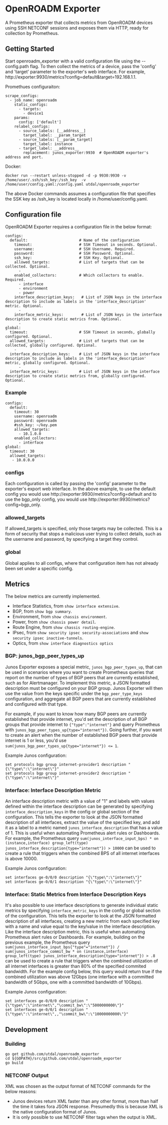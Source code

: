 # OpenROADM Exporter
A Prometheus exporter that collects metrics from OpenROADM devices using SSH NETCONF sessions and exposes them via HTTP, ready for collection by Prometheus.

## Getting Started
Start openroadm_exporter with a valid configuration file using the --config.path flag. To then collect the metrics of a device, pass the 'config' and 'target' parameter to the exporter's web interface. For example, http://exporter:9930/metrics?config=default&target=192.168.1.1.

Promethues configuraiton:
```
scrape_configs:
  - job_name: openroadm
    static_configs:
      - targets:
        - device1
    params:
      config: ['default']
    relabel_configs:
      - source_labels: [__address__]
        target_label: __param_target
      - source_labels: [__param_target]
        target_label: instance
      - target_label: __address__
        replacement: junos_exporter:9930  # OpenROADM exporter's address and port.
```

Docker:
```
docker run --restart unless-stopped -d -p 9930:9930 -v /home/user/.ssh/ssh_key:/ssh_key  -v /home/user/config.yaml:/config.yaml utdal/openroadm_exporter
```
The above Docker commands assumes a configuration file that specifies the SSK key as /ssh_key is located locally in /home/user/config.yaml.

## Configuration file
OpenROADM Exporter requires a configuration file in the below format:
```
configs:
  default:                       # Name of the configuration
    timeout:                     # SSH Timeout in seconds. Optional.
    username:                    # SSH Username. Required.
    password:                    # SSH Password. Optional.    
    ssh_key:                     # SSH Key. Optional.        
    allowed_targets:             # List of targets that can be collected. Optional.
      -          
    enabled_collectors:          # Which collectors to enable. Required.
      - interface
      - environment
      - power
    interface_description_keys:   # List of JSON keys in the interface description to include as labels in the 'interface_description' metric. Optional.
      - 
    interface_metric_keys:        # List of JSON keys in the interface description to create static metrics from. Optional.
      -
global:
  timeout:                       # SSH Timeout in seconds, globally configured. Optional.
  allowed_targets:               # List of targets that can be collected, globally configured. Optional.
    -
  interface_description_keys:    # List of JSON keys in the interface description to include as labels in the 'interface_description' metric, globally configured. Optional.
      - 
  interface_metric_keys:         # List of JSON keys in the interface description to create static metrics from, globally configured. Optional.
```
### Example
```
configs:
  default:
    timeout: 30
    username: openroadm
    password: openroadm
    #ssh_key: ~/key.pem
    allowed_targets:
      - 10.1.0.0
    enabled_collectors:
      - interface
global:
  timeout: 30
  allowed_targets:
   - 10.0.0.0

```
### configs
Each configuration is called by passing the 'config' parameter to the exporter's export web interface. In the above example, to use the default config you would use http://exporter:9930/metrics?config=default and to use the bgp_only config, you would use http://exporter:9930/metrics?config=bgp_only.

### allowed_targets
If allowed_targets is specified, only those targets may be collected. This is a form of security that stops a malicious user trying to collect details, such as the username and password, by specifying a target they control.

### global
Global applies to all configs, where that configuration item has not already been set under a specific config.

## Metrics
The below metrics are currently implemented.
- Interface Statistics, from `show interface extensive`.
- BGP, from `show bgp summary`.
- Environment, from `show chassis environment`.
- Power, from `show chassis power detail`.
- Route Engine, from `show chassis routing-engine`.
- IPsec, from `show security ipsec security-associations` and `show security ipsec inactive-tunnels`.
- Optics, from `show interface diagnostics optics`

### BGP: junos_bgp_peer_types_up
Junos Exporter exposes a special metric, `junos_bgp_peer_types_up`, that can be used in scenarios where you want to create Prometheus queries that report on the number of types of BGP peers that are currently established, such as for Alertmanager. To implement this metric, a JSON formatted description must be configured on your BGP group. Junos Exporter will then use the value from the keys specific under the `bgp_peer_type_keys` configuration, and aggregate all BGP peers that are currently established and configured with that type.

For example, if you want to know how many BGP peers are currently established that provide internet, you'd set the description of all BGP groups that provide internet to `{"type":"internet"}` and query Prometheus with `junos_bgp_peer_types_up{type="internet"})`. Going further, if you want to create an alert when the number of established BGP peers that provide internet is 1 or less, you'd use `sum(junos_bgp_peer_types_up{type="internet"}) <= 1`.  

Example Junos configuration:
```
set protocols bgp group internet-provider1 description "{\"type\":\"internet\"}"
set protocols bgp group internet-provider2 description "{\"type\":\"internet\"}"
```

### Interface: Interface Description Metric
An interface description metric with a value of "1" and labels with values defined within the interface description can be generated by specifying `interface_description_keys` in the config or global section of the configuration. This tells the exporter to look at the JSON formatted description of all interfaces, extract the value of the specified key, and add it as a label to a metric named `junos_interface_description` that has a value of 1. This is useful when automating Prometheus alert rules or Dashboards. For example, the Prometheus query `sum(junos_interface_input_bps) * on (instance,interface) group_left(type) junos_interface_description{type="internet"}) > 10000` can be used to create a rule that triggers when the combined BPS of all internet interfaces is above 10000.

Example Junos configuration:
```
set interfaces ge-0/0/0 description "{\"type\":\"internet\"}"
set interfaces ge-0/0/1 description "{\"type\":\"internet\"}"
```

### Interface: Static Metrics from Interface Description Keys
It's also possible to use interface descriptions to generate individual static metrics by specifying `interface_metric_keys` in the config or global section of the configuration. This tells the exporter to look at the JSON formatted description of all interfaces, creating a new metric from each specified key with a name and value equal to the key/value in the interface description. Like the interface description metric, this is useful when automating Prometheus alert rules or Dashboards. For example, building on the previous example, the Prometheus query `sum(junos_interface_input_bps{"type"="internet"}) / sum(junos_interface_commit_bw * on (instance,interface) group_left(type) junos_interface_description{type="internet"}) > .8` can be used to create a rule that triggers when the combined utilization of all internet interfaces is greater than 80% of the specified commited bandwidth. For the example config below, this query would return true if the combined utilization was above 12Gbps (one interface with a committed bandwidth of 5Gbps, one with a committed bandwidth of 10Gbps).

Example Junos configuration:
```
set interfaces ge-0/0/0 description "{\"type\":\"internet\","\commit_bw\":\"5000000000\"}"
set interfaces ge-0/0/1 description "{\"type\":\"internet\",,"\commit_bw\":\"10000000000\"}"
```

## Development
### Building
```
go get github.com/utdal/openroadm_exporter
cd ${GOPATH}/src/github.com/utdal/openroadm_exporter
go build
```

### NETCONF Output
XML was chosen as the output format of NETCONF commands for the below reasons:

 - Junos devices return XML faster than any other format, more than half the time it takes fora JSON response. Presumedly this is because XML is the native configuration format of Junos.
 - It is only possible to use NETCONF filter tags when the output is XML.
